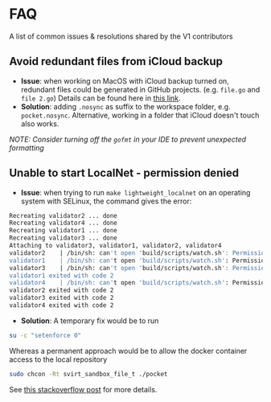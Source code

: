 # FAQ

A list of common issues & resolutions shared by the V1 contributors

## Avoid redundant files from iCloud backup

- **Issue**: when working on MacOS with iCloud backup turned on, redundant files could be generated in GitHub projects. (e.g. `file.go` and `file 2.go`) Details can be found here in [this link](https://stackoverflow.com/a/62387243).
- **Solution**: adding `.nosync` as suffix to the workspace folder, e.g. `pocket.nosync`. Alternative, working in a folder that iCloud doesn't touch also works.

_NOTE: Consider turning off the `gofmt` in your IDE to prevent unexpected formatting_

## Unable to start LocalNet - permission denied

- **Issue**: when trying to run `make lightweight_localnet` on an operating system with SELinux, the command gives the error:

```bash
Recreating validator2 ... done
Recreating validator4 ... done
Recreating validator1 ... done
Recreating validator3 ... done
Attaching to validator3, validator1, validator2, validator4
validator2    | /bin/sh: can't open 'build/scripts/watch.sh': Permission denied
validator1    | /bin/sh: can't open 'build/scripts/watch.sh': Permission denied
validator3    | /bin/sh: can't open 'build/scripts/watch.sh': Permission denied
validator1 exited with code 2
validator4    | /bin/sh: can't open 'build/scripts/watch.sh': Permission denied
validator2 exited with code 2
validator3 exited with code 2
validator4 exited with code 2
```

- **Solution**: A temporary fix would be to run

```bash
su -c "setenforce 0"
```

Whereas a permanent approach would be to allow the docker container access to the local repository

```bash
sudo chcon -Rt svirt_sandbox_file_t ./pocket
```

See [this stackoverflow post](https://stackoverflow.com/questions/24288616/permission-denied-on-accessing-host-directory-in-docker) for more details.

<!-- GITHUB_WIKI: guides/development/FAQ -->
